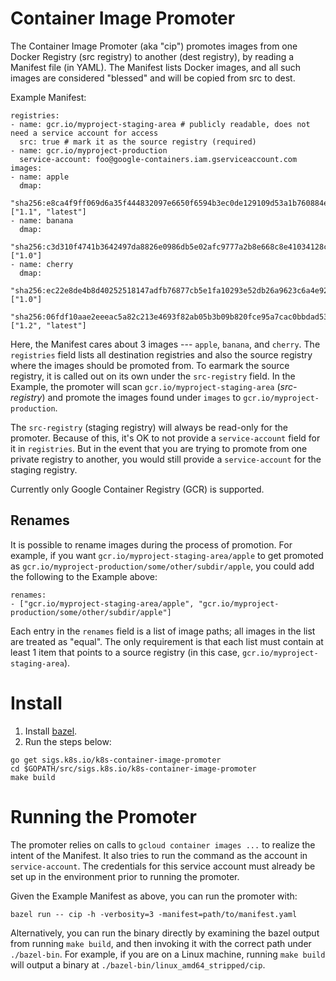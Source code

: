 # Container Image Promoter

The Container Image Promoter (aka "cip") promotes images from one Docker
Registry (src registry) to another (dest registry), by reading a Manifest file
(in YAML). The Manifest lists Docker images, and all such images are considered
"blessed" and will be copied from src to dest.

Example Manifest:

```
registries:
- name: gcr.io/myproject-staging-area # publicly readable, does not need a service account for access
  src: true # mark it as the source registry (required)
- name: gcr.io/myproject-production
  service-account: foo@google-containers.iam.gserviceaccount.com
images:
- name: apple
  dmap:
    "sha256:e8ca4f9ff069d6a35f444832097e6650f6594b3ec0de129109d53a1b760884e9": ["1.1", "latest"]
- name: banana
  dmap:
    "sha256:c3d310f4741b3642497da8826e0986db5e02afc9777a2b8e668c8e41034128c1": ["1.0"]
- name: cherry
  dmap:
    "sha256:ec22e8de4b8d40252518147adfb76877cb5e1fa10293e52db26a9623c6a4e92b": ["1.0"]
    "sha256:06fdf10aae2eeeac5a82c213e4693f82ab05b3b09b820fce95a7cac0bbdad534": ["1.2", "latest"]
```

Here, the Manifest cares about 3 images --- `apple`, `banana`, and `cherry`. The
`registries` field lists all destination registries and also the source registry
where the images should be promoted from. To earmark the source registry, it is
called out on its own under the `src-registry` field. In the Example, the
promoter will scan `gcr.io/myproject-staging-area` (*src-registry*) and promote
the images found under `images` to `gcr.io/myproject-production`.

The `src-registry` (staging registry) will always be read-only for the promoter.
Because of this, it's OK to not provide a `service-account` field for it in
`registries`. But in the event that you are trying to promote from one private
registry to another, you would still provide a `service-account` for the staging
registry.

Currently only Google Container Registry (GCR) is supported.

## Renames

It is possible to rename images during the process of promotion. For example, if
you want `gcr.io/myproject-staging-area/apple` to get promoted as
`gcr.io/myproject-production/some/other/subdir/apple`, you could add the
following to the Example above:

```
renames:
- ["gcr.io/myproject-staging-area/apple", "gcr.io/myproject-production/some/other/subdir/apple"]
```

Each entry in the `renames` field is a list of image paths; all images in the
list are treated as "equal". The only requirement is that each list must contain
at least 1 item that points to a source registry (in this case,
`gcr.io/myproject-staging-area`).

# Install

1. Install [bazel][bazel].
2. Run the steps below:

```
go get sigs.k8s.io/k8s-container-image-promoter
cd $GOPATH/src/sigs.k8s.io/k8s-container-image-promoter
make build
```

# Running the Promoter

The promoter relies on calls to `gcloud container images ...` to realize the
intent of the Manifest. It also tries to run the command as the account in
`service-account`. The credentials for this service account must already be set
up in the environment prior to running the promoter.

Given the Example Manifest as above, you can run the promoter with:

```
bazel run -- cip -h -verbosity=3 -manifest=path/to/manifest.yaml
```

Alternatively, you can run the binary directly by examining the bazel output
from running `make build`, and then invoking it with the correct path under
`./bazel-bin`. For example, if you are on a Linux machine, running `make build`
will output a binary at `./bazel-bin/linux_amd64_stripped/cip`.

[bazel]:https://bazel.build/
